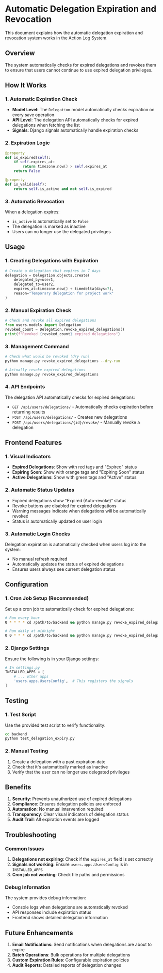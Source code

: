 # Automatic Delegation Expiration and Revocation

This document explains how the automatic delegation expiration and revocation system works in the Action Log System.

## Overview

The system automatically checks for expired delegations and revokes them to ensure that users cannot continue to use expired delegation privileges.

## How It Works

### 1. Automatic Expiration Check

- **Model Level**: The `Delegation` model automatically checks expiration on every save operation
- **API Level**: The delegation API automatically checks for expired delegations when fetching the list
- **Signals**: Django signals automatically handle expiration checks

### 2. Expiration Logic

```python
@property
def is_expired(self):
    if self.expires_at:
        return timezone.now() > self.expires_at
    return False

@property
def is_valid(self):
    return self.is_active and not self.is_expired
```

### 3. Automatic Revocation

When a delegation expires:
- `is_active` is automatically set to `False`
- The delegation is marked as inactive
- Users can no longer use the delegated privileges

## Usage

### 1. Creating Delegations with Expiration

```python
# Create a delegation that expires in 7 days
delegation = Delegation.objects.create(
    delegated_by=user1,
    delegated_to=user2,
    expires_at=timezone.now() + timedelta(days=7),
    reason="Temporary delegation for project work"
)
```

### 2. Manual Expiration Check

```python
# Check and revoke all expired delegations
from users.models import Delegation
revoked_count = Delegation.revoke_expired_delegations()
print(f"Revoked {revoked_count} expired delegations")
```

### 3. Management Command

```bash
# Check what would be revoked (dry run)
python manage.py revoke_expired_delegations --dry-run

# Actually revoke expired delegations
python manage.py revoke_expired_delegations
```

### 4. API Endpoints

The delegation API automatically checks for expired delegations:
- `GET /api/users/delegations/` - Automatically checks expiration before returning results
- `POST /api/users/delegations/` - Creates new delegations
- `POST /api/users/delegations/{id}/revoke/` - Manually revoke a delegation

## Frontend Features

### 1. Visual Indicators

- **Expired Delegations**: Show with red tags and "Expired" status
- **Expiring Soon**: Show with orange tags and "Expiring Soon" status
- **Active Delegations**: Show with green tags and "Active" status

### 2. Automatic Status Updates

- Expired delegations show "Expired (Auto-revoke)" status
- Revoke buttons are disabled for expired delegations
- Warning messages indicate when delegations will be automatically revoked
- Status is automatically updated on user login

### 3. Automatic Login Checks

Delegation expiration is automatically checked when users log into the system:
- No manual refresh required
- Automatically updates the status of expired delegations
- Ensures users always see current delegation status

## Configuration

### 1. Cron Job Setup (Recommended)

Set up a cron job to automatically check for expired delegations:

```bash
# Run every hour
0 * * * * cd /path/to/backend && python manage.py revoke_expired_delegations

# Run daily at midnight
0 0 * * * cd /path/to/backend && python manage.py revoke_expired_delegations
```

### 2. Django Settings

Ensure the following is in your Django settings:

```python
# In settings.py
INSTALLED_APPS = [
    # ... other apps
    'users.apps.UsersConfig',  # This registers the signals
]
```

## Testing

### 1. Test Script

Use the provided test script to verify functionality:

```bash
cd backend
python test_delegation_expiry.py
```

### 2. Manual Testing

1. Create a delegation with a past expiration date
2. Check that it's automatically marked as inactive
3. Verify that the user can no longer use delegated privileges

## Benefits

1. **Security**: Prevents unauthorized use of expired delegations
2. **Compliance**: Ensures delegation policies are enforced
3. **Automation**: No manual intervention required
4. **Transparency**: Clear visual indicators of delegation status
5. **Audit Trail**: All expiration events are logged

## Troubleshooting

### Common Issues

1. **Delegations not expiring**: Check if the `expires_at` field is set correctly
2. **Signals not working**: Ensure `users.apps.UsersConfig` is in `INSTALLED_APPS`
3. **Cron job not working**: Check file paths and permissions

### Debug Information

The system provides debug information:
- Console logs when delegations are automatically revoked
- API responses include expiration status
- Frontend shows detailed delegation information

## Future Enhancements

1. **Email Notifications**: Send notifications when delegations are about to expire
2. **Batch Operations**: Bulk operations for multiple delegations
3. **Custom Expiration Rules**: Configurable expiration policies
4. **Audit Reports**: Detailed reports of delegation changes
